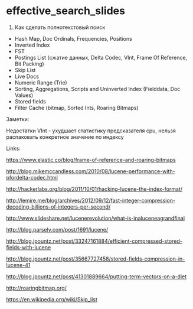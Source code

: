 # effective_search_slides

1. Как сделать полнотекстовый поиск
 - Hash Map, Doc Ordinals, Frequencies, Positions
 - Inverted Index
 - FST
 - Postings List (сжатие данных, Delta Codec, VInt, Frame Of Reference, Bit Packing)
 - Skip List
 - Live Docs
 - Numeric Range (Trie)
 - Sorting, Aggregations, Scripts and Uninverted Index (Fielddata, Doc Values)
 - Stored fields
 - Filter Cache (bitmap, Sorted Ints, Roaring Bitmaps)

Заметки:

Недостатки VInt - ухудшает статистику предсказателя cpu, нельзя распаковать конкретное значение по индексу

Links:

https://www.elastic.co/blog/frame-of-reference-and-roaring-bitmaps

http://blog.mikemccandless.com/2010/08/lucene-performance-with-pfordelta-codec.html

http://hackerlabs.org/blog/2011/10/01/hacking-lucene-the-index-format/

http://lemire.me/blog/archives/2012/09/12/fast-integer-compression-decoding-billions-of-integers-per-second/

http://www.slideshare.net/lucenerevolution/what-is-inaluceneagrandfinal

http://blog.parsely.com/post/1691/lucene/

http://blog.jpountz.net/post/33247161884/efficient-compressed-stored-fields-with-lucene

http://blog.jpountz.net/post/35667727458/stored-fields-compression-in-lucene-41

http://blog.jpountz.net/post/41301889664/putting-term-vectors-on-a-diet

http://roaringbitmap.org/

https://en.wikipedia.org/wiki/Skip_list
